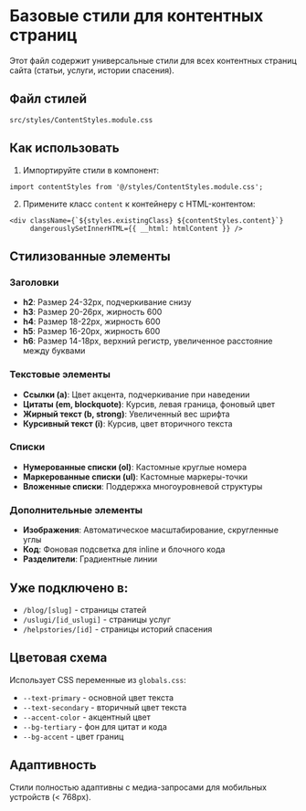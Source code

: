 # Базовые стили для контентных страниц

Этот файл содержит универсальные стили для всех контентных страниц сайта (статьи, услуги, истории спасения).

## Файл стилей
`src/styles/ContentStyles.module.css`

## Как использовать

1. Импортируйте стили в компонент:
```tsx
import contentStyles from '@/styles/ContentStyles.module.css';
```

2. Примените класс `content` к контейнеру с HTML-контентом:
```tsx
<div className={`${styles.existingClass} ${contentStyles.content}`} 
     dangerouslySetInnerHTML={{ __html: htmlContent }} />
```

## Стилизованные элементы

### Заголовки
- **h2**: Размер 24-32px, подчеркивание снизу
- **h3**: Размер 20-26px, жирность 600
- **h4**: Размер 18-22px, жирность 600
- **h5**: Размер 16-20px, жирность 600
- **h6**: Размер 14-18px, верхний регистр, увеличенное расстояние между буквами

### Текстовые элементы
- **Ссылки (a)**: Цвет акцента, подчеркивание при наведении
- **Цитаты (em, blockquote)**: Курсив, левая граница, фоновый цвет
- **Жирный текст (b, strong)**: Увеличенный вес шрифта
- **Курсивный текст (i)**: Курсив, цвет вторичного текста

### Списки
- **Нумерованные списки (ol)**: Кастомные круглые номера
- **Маркерованные списки (ul)**: Кастомные маркеры-точки
- **Вложенные списки**: Поддержка многоуровневой структуры

### Дополнительные элементы
- **Изображения**: Автоматическое масштабирование, скругленные углы
- **Код**: Фоновая подсветка для inline и блочного кода
- **Разделители**: Градиентные линии

## Уже подключено в:
- `/blog/[slug]` - страницы статей
- `/uslugi/[id_uslugi]` - страницы услуг
- `/helpstories/[id]` - страницы историй спасения

## Цветовая схема
Использует CSS переменные из `globals.css`:
- `--text-primary` - основной цвет текста
- `--text-secondary` - вторичный цвет текста
- `--accent-color` - акцентный цвет
- `--bg-tertiary` - фон для цитат и кода
- `--bg-accent` - цвет границ

## Адаптивность
Стили полностью адаптивны с медиа-запросами для мобильных устройств (< 768px).

